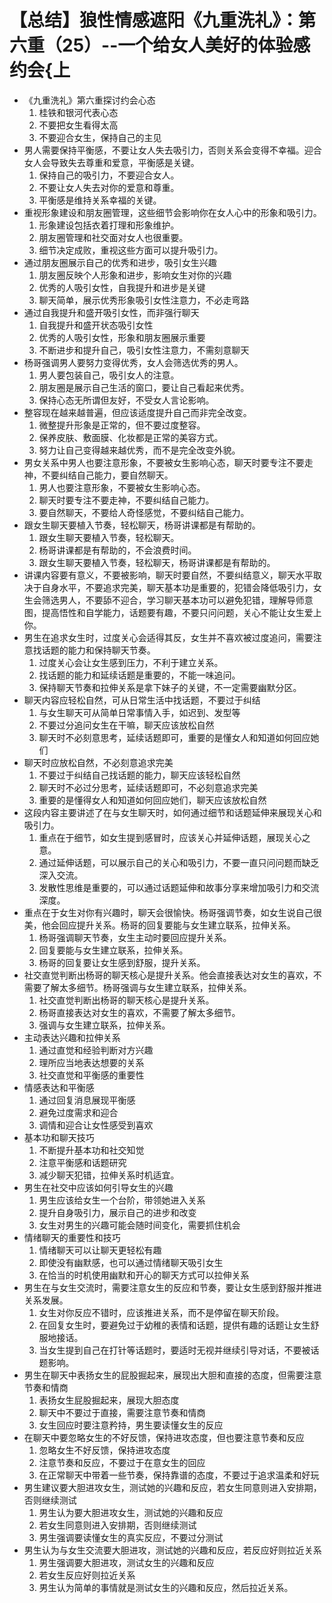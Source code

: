 # 【总结】狼性情感遮阳《九重洗礼》：第六重（25）--一个给女人美好的体验感约会{上

-   《九重洗礼》第六重探讨约会心态
    1.  桂铁和银河代表心态
    2.  不要把女生看得太高
    3.  不要迎合女生，保持自己的主见
-   男人需要保持平衡感，不要让女人失去吸引力，否则关系会变得不幸福。迎合女人会导致失去尊重和爱意，平衡感是关键。
    1.  保持自己的吸引力，不要迎合女人。
    2.  不要让女人失去对你的爱意和尊重。
    3.  平衡感是维持关系幸福的关键。
-   重视形象建设和朋友圈管理，这些细节会影响你在女人心中的形象和吸引力。
    1.  形象建设包括衣着打理和形象维护。
    2.  朋友圈管理和社交面对女人也很重要。
    3.  细节决定成败，重视这些方面可以提升吸引力。
-   通过朋友圈展示自己的优秀和进步，吸引女生兴趣
    1.  朋友圈反映个人形象和进步，影响女生对你的兴趣
    2.  优秀的人吸引女性，自我提升和进步是关键
    3.  聊天简单，展示优秀形象吸引女性注意力，不必走弯路
-   通过自我提升和盛开吸引女性，而非强行聊天
    1.  自我提升和盛开状态吸引女性
    2.  优秀的人吸引女性，形象和朋友圈展示重要
    3.  不断进步和提升自己，吸引女性注意力，不需刻意聊天
-   杨哥强调男人要努力变得优秀，女人会筛选优秀的男人。
    1.  男人要包装自己，吸引女人的注意。
    2.  朋友圈是展示自己生活的窗口，要让自己看起来优秀。
    3.  保持心态无所谓但友好，不受女人言论影响。
-   整容现在越来越普遍，但应该适度提升自己而非完全改变。
    1.  微整提升形象是正常的，但不要过度整容。
    2.  保养皮肤、敷面膜、化妆都是正常的美容方式。
    3.  努力让自己变得越来越优秀，而不是完全改变外貌。
-   男女关系中男人也要注意形象，不要被女生影响心态，聊天时要专注不要走神，不要纠结自己能力，要自然聊天。
    1.  男人也要注意形象，不要被女生影响心态。
    2.  聊天时要专注不要走神，不要纠结自己能力。
    3.  要自然聊天，不要给人奇怪感觉，不要纠结自己能力。
-   跟女生聊天要植入节奏，轻松聊天，杨哥讲课都是有帮助的。
    1.  跟女生聊天要植入节奏，轻松聊天。
    2.  杨哥讲课都是有帮助的，不会浪费时间。
    3.  跟女生聊天要植入节奏，轻松聊天，杨哥讲课都是有帮助的。
-   讲课内容要有意义，不要被影响，聊天时要自然，不要纠结意义，聊天水平取决于自身水平，不要追求完美，聊天基本功是重要的，犯错会降低吸引力，女生会筛选男人，不要舔不迎合，学习聊天基本功可以避免犯错，理解导师意图，提高悟性和自学能力，话题要有趣，不要只问问题，关心不能让女生爱上你。
-   男生在追求女生时，过度关心会适得其反，女生并不喜欢被过度追问，需要注意找话题的能力和保持聊天节奏。
    1.  过度关心会让女生感到压力，不利于建立关系。
    2.  找话题的能力和延续话题是重要的，不能一味追问。
    3.  保持聊天节奏和拉伸关系是拿下妹子的关键，不一定需要幽默分区。
-   聊天内容应轻松自然，可从日常生活中找话题，不要过于纠结
    1.  与女生聊天可从简单日常事情入手，如迟到、发型等
    2.  不要过分追问女生在干嘛，聊天应该放松自然
    3.  聊天时不必刻意思考，延续话题即可，重要的是懂女人和知道如何回应她们
-   聊天时应放松自然，不必刻意追求完美
    1.  不要过于纠结自己找话题的能力，聊天应该轻松自然
    2.  聊天时不必过分思考，延续话题即可，不必刻意追求完美
    3.  重要的是懂得女人和知道如何回应她们，聊天应该放松自然
-   这段内容主要讲述了在与女生聊天时，如何通过细节和话题延伸来展现关心和吸引力。
    1.  重点在于细节，如女生提到感冒时，应该关心并延伸话题，展现关心之意。
    2.  通过延伸话题，可以展示自己的关心和吸引力，不要一直只问问题而缺乏深入交流。
    3.  发散性思维是重要的，可以通过话题延伸和故事分享来增加吸引力和交流深度。
-   重点在于女生对你有兴趣时，聊天会很愉快。杨哥强调节奏，如女生说自己很美，他会回应提升关系。杨哥的回复要能与女生建立联系，拉伸关系。
    1.  杨哥强调聊天节奏，女生主动时要回应提升关系。
    2.  回复要能与女生建立联系，拉伸关系。
    3.  杨哥的回复要让女生感到舒服，提升关系。
-   社交直觉判断出杨哥的聊天核心是提升关系。他会直接表达对女生的喜欢，不需要了解太多细节。杨哥强调与女生建立联系，拉伸关系。
    1.  社交直觉判断出杨哥的聊天核心是提升关系。
    2.  杨哥直接表达对女生的喜欢，不需要了解太多细节。
    3.  强调与女生建立联系，拉伸关系。
-   主动表达兴趣和拉伸关系
    1.  通过直觉和经验判断对方兴趣
    2.  理所应当地表达想要的关系
    3.  社交直觉和平衡感的重要性
-   情感表达和平衡感
    1.  通过回复消息展现平衡感
    2.  避免过度需求和迎合
    3.  调情和迎合让女性感受到喜欢
-   基本功和聊天技巧
    1.  不断提升基本功和社交知觉
    2.  注意平衡感和话题研究
    3.  减少聊天犯错，拉伸关系时机适宜。
-   男生在社交中应该如何引导女生的兴趣
    1.  男生应该给女生一个台阶，带领她进入关系
    2.  提升自身吸引力，展示自己的进步和改变
    3.  女生对男生的兴趣可能会随时间变化，需要抓住机会
-   情绪聊天的重要性和技巧
    1.  情绪聊天可以让聊天更轻松有趣
    2.  即使没有幽默感，也可以通过情绪聊天吸引女生
    3.  在恰当的时机使用幽默和开心的聊天方式可以拉伸关系
-   男生在与女生交流时，需要注意女生的反应和节奏，要让女生感到舒服并推进关系发展。
    1.  女生对你反应不错时，应该推进关系，而不是停留在聊天阶段。
    2.  在回复女生时，要避免过于幼稚的表情和话题，提供有趣的话题让女生舒服地接话。
    3.  当女生提到自己在打针等话题时，要适时无视并继续引导对话，不要被话题影响。
-   男生在聊天中表扬女生的屁股掘起来，展现出大胆和直接的态度，但需要注意节奏和情商
    1.  表扬女生屁股掘起来，展现大胆态度
    2.  聊天中不要过于直接，需要注意节奏和情商
    3.  女生回应时要注意矜持，男生要读懂女生的反应
-   在聊天中要忽略女生的不好反馈，保持进攻态度，但也要注意节奏和反应
    1.  忽略女生不好反馈，保持进攻态度
    2.  注意节奏和反应，不要过于在意女生的回应
    3.  在正常聊天中带着一些节奏，保持靠谱的态度，不要过于追求温柔和好玩
-   男生建议要大胆进攻女生，测试她的兴趣和反应，若女生同意则进入安排期，否则继续测试
    1.  男生认为要大胆进攻女生，测试她的兴趣和反应
    2.  若女生同意则进入安排期，否则继续测试
    3.  男生强调要读懂女生的真实反应，不要过分测试
-   男生认为与女生交流要大胆进攻，测试她的兴趣和反应，若反应好则拉近关系
    1.  男生强调要大胆进攻，测试女生的兴趣和反应
    2.  若女生反应好则拉近关系
    3.  男生认为简单的事情就是测试女生的兴趣和反应，然后拉近关系。
